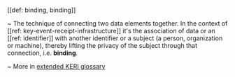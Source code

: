 [[def: binding, binding]]

~ The technique of connecting two data elements together. In the context of [[ref: key-event-receipt-infrastructure]] it's the association of data or an [[ref: identifier]] with another identifier or a subject (a person, organization or machine), thereby lifting the privacy of the subject through that connection, i.e. **binding**.

~ More in <a href="https://weboftrust.github.io/WOT-terms/docs/glossary/binding">extended KERI glossary</a>
